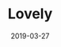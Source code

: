 ---
slug: /video/lovely
date: 2019-03-27
title: Lovely
videoImage: ../images/lovely.webp
videoTitle: Lovely FULL VIDEO Song | Shah Rukh Khan | Deepika Padukone | Kanika Kapoor
videoSourceURL: https://www.youtube.com/embed/0WtRNGubWGA
---
